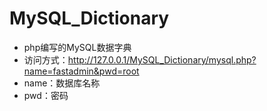 # MySQL_Dictionary
* php编写的MySQL数据字典
* 访问方式：http://127.0.0.1/MySQL_Dictionary/mysql.php?name=fastadmin&pwd=root
* name：数据库名称
* pwd：密码